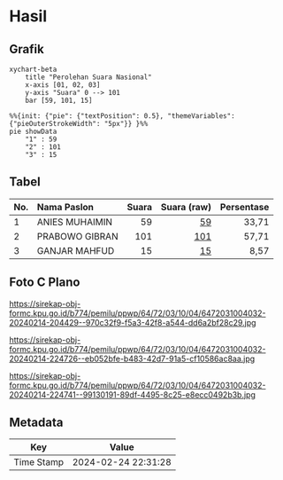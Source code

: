 # Hasil

## Grafik

```mermaid
xychart-beta
    title "Perolehan Suara Nasional"
    x-axis [01, 02, 03]
    y-axis "Suara" 0 --> 101
    bar [59, 101, 15]
```

```mermaid
%%{init: {"pie": {"textPosition": 0.5}, "themeVariables": {"pieOuterStrokeWidth": "5px"}} }%%
pie showData
    "1" : 59
    "2" : 101
    "3" : 15
```

## Tabel

| No. | Nama Paslon    | Suara | Suara (raw) | Persentase |
|:--- |:-------------- | -----:| -----------:| ----------:|
| 1   | ANIES MUHAIMIN | 59    | [59][p-1]   | 33,71      |
| 2   | PRABOWO GIBRAN | 101   | [101][p-2]  | 57,71      |
| 3   | GANJAR MAHFUD  | 15    | [15][p-3]   | 8,57       |


[p-1]: https://github.com/gigit-pemilu/pemilu-2024/blob/main/pilpres/hitung-suara/sub/64-kalimantan-timur/sub/72-kota-samarinda/sub/03-samarinda-ulu/sub/1004-air-putih/sub/032-tps/sub/paslon-1.txt
[p-2]: https://github.com/gigit-pemilu/pemilu-2024/blob/main/pilpres/hitung-suara/sub/64-kalimantan-timur/sub/72-kota-samarinda/sub/03-samarinda-ulu/sub/1004-air-putih/sub/032-tps/sub/paslon-2.txt
[p-3]: https://github.com/gigit-pemilu/pemilu-2024/blob/main/pilpres/hitung-suara/sub/64-kalimantan-timur/sub/72-kota-samarinda/sub/03-samarinda-ulu/sub/1004-air-putih/sub/032-tps/sub/paslon-3.txt

## Foto C Plano

https://sirekap-obj-formc.kpu.go.id/b774/pemilu/ppwp/64/72/03/10/04/6472031004032-20240214-204429--970c32f9-f5a3-42f8-a544-dd6a2bf28c29.jpg

https://sirekap-obj-formc.kpu.go.id/b774/pemilu/ppwp/64/72/03/10/04/6472031004032-20240214-224726--eb052bfe-b483-42d7-91a5-cf10586ac8aa.jpg

https://sirekap-obj-formc.kpu.go.id/b774/pemilu/ppwp/64/72/03/10/04/6472031004032-20240214-224741--99130191-89df-4495-8c25-e8ecc0492b3b.jpg


## Metadata

| Key        | Value               |
| ---------- | ------------------- |
| Time Stamp | 2024-02-24 22:31:28 |



